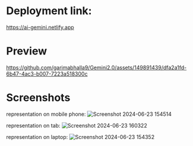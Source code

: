 # Deployment link:

https://ai-gemini.netlify.app

# Preview

https://github.com/garimabhalla9/Gemini2.0/assets/149891439/dfa2a1fd-6b47-4ac3-b007-7223a518300c

# Screenshots
representation on mobile phone:
![Screenshot 2024-06-23 154514](https://github.com/garimabhalla9/Gemini2.0/assets/149891439/d19c4fa0-ec26-4355-b053-a1d6c51616f4)

representation on tab:
![Screenshot 2024-06-23 160322](https://github.com/garimabhalla9/Gemini2.0/assets/149891439/ad06fc9b-03ba-4009-a0ee-fb63ca435910)

representation on laptop:
![Screenshot 2024-06-23 154352](https://github.com/garimabhalla9/Gemini2.0/assets/149891439/5039da25-6e39-4340-96ac-9900446c5d9f)


